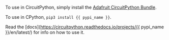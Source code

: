 To use in CircuitPython, simply install the [Adafruit CircuitPython Bundle](https://circuitpython.org/libraries).

To use in CPython, `pip3 install {{ pypi_name }}`.

Read the [docs](https://circuitpython.readthedocs.io/projects/{{ pypi_name }}/en/latest/) for info on how to use it.
